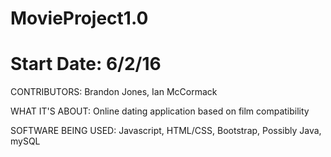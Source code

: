 # MovieProject1.0
# Start Date: 6/2/16

CONTRIBUTORS:
Brandon Jones, Ian McCormack

WHAT IT'S ABOUT:
Online dating application based on film compatibility

SOFTWARE BEING USED:
Javascript, HTML/CSS, Bootstrap, Possibly Java, mySQL
